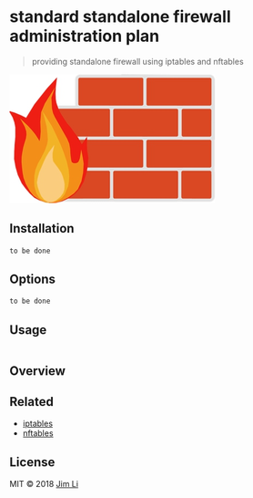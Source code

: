 # standard standalone firewall administration plan

> providing standalone firewall using iptables and nftables

<img src="./standalone_firewall_plan.jpg" />

## Installation

```sh
to be done
```

## Options

```sh
to be done 
```

## Usage

```sh
```

## Overview

## Related

* [iptables](https://netfilter.org/projects/iptables/)
* [nftables](https://netfilter.org/projects/nftables/)

## License
MIT © 2018 [Jim Li](https://lisheng2016.github.io/wavejsblog)
